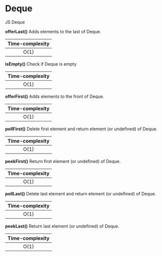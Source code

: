 # Deque
JS Deque

**offerLast()**
Adds elements to the last of Deque.

| Time-complexity|
| :---: |
| O(1) |

**isEmpty()**
Check if Deque is empty

| Time-complexity|
| :---: |
| O(1) |

**offerFirst()**
Adds elements to the front of Deque.

| Time-complexity|
| :---: |
| O(1) |

**pollFirst()**
Delete first element and return element (or undefined) of Deque.

| Time-complexity|
| :---: |
| O(1) |

**peekFirst()**
Return first element (or undefined) of Deque.

| Time-complexity|
| :---: |
| O(1) |

**pollLast()**
Delete last element and return element (or undefined) of Deque.

| Time-complexity|
| :---: |
| O(1) |

**peekLast()**
Return last element (or undefined) of Deque.

| Time-complexity|
| :---: |
| O(1) |

